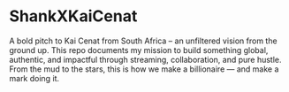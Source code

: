 # ShankXKaiCenat
A bold pitch to Kai Cenat from South Africa – an unfiltered vision from the ground up. This repo documents my mission to build something global, authentic, and impactful through streaming, collaboration, and pure hustle. From the mud to the stars, this is how we make a billionaire — and make a mark doing it.
